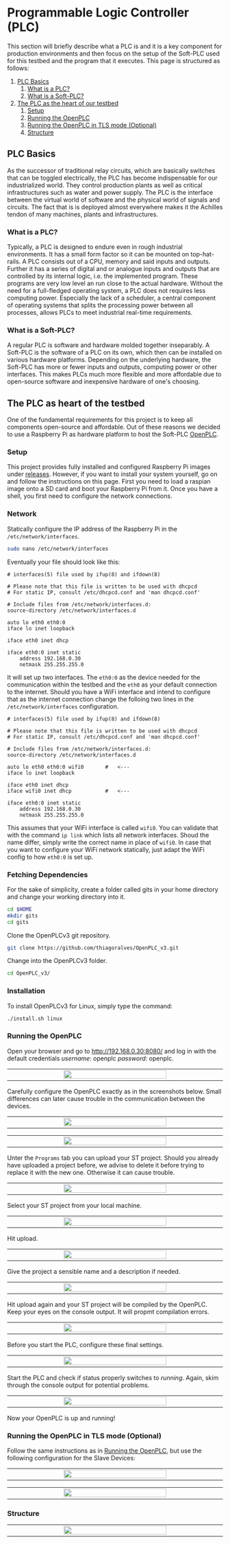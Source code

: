 # Programmable Logic Controller (PLC)
This section will briefly describe what a PLC is and it is a key component for production environments and then focus on
the setup of the Soft-PLC used for this testbed and the program that it executes. This page is structured as follows:

1. [PLC Basics](#plc-basics)
    1. [What is a PLC?](#what-is-a-plc?)
    2. [What is a Soft-PLC?](#what-is-a-soft-plc?)
2. [The PLC as the heart of our testbed](#the-plc-as-the-heart-of-our-testbed)
    1. [Setup](#setup)
    2. [Running the OpenPLC](#running-the-openplc)
    3. [Running the OpenPLC in TLS mode (Optional)](#running-the-openplc-in-tls-mode-optional)
    4. [Structure](#structure)

## PLC Basics
As the successor of traditional relay circuits, which are basically switches that can be toggled electrically, the PLC
has become indispensable for our industrialized world. They control production plants as well as critical
infrastructures such as water and power supply. The PLC is the interface between the virtual world of software and the
physical world of signals and circuits. The fact that is is deployed almost everywhere makes it the Achilles tendon of
many machines, plants and infrastructures.

### What is a PLC?
Typically, a PLC is designed to endure even in rough industrial environments. It has a small form factor so it can be
mounted on top-hat-rails. A PLC consists out of a CPU, memory and said inputs and outputs. Further it has a series of
digital and or analogue inputs and outputs that are controlled by its internal logic, i.e. the implemented program.
These programs are very low level an run close to the actual hardware. Without the need for a full-fledged operating
system, a PLC does not requires less computing power. Especially the lack of a scheduler, a central component of
operating systems that splits the processing power between all processes, allows PLCs to meet industrial real-time
requirements.

### What is a Soft-PLC?
A regular PLC is software and hardware molded together inseparably. A Soft-PLC is the software of a PLC on its own, which
then can be installed on various hardware platforms. Depending on the underlying hardware, the Soft-PLC has more or
fewer inputs and outputs, computing power or other interfaces. This makes PLCs much more flexible and more affordable
due to open-source software and inexpensive hardware of one's choosing. 

## The PLC as heart of the testbed
One of the fundamental requirements for this project is to keep all components open-source and affordable. Out of these
reasons we decided to use a Raspberry Pi as hardware platform to host the Soft-PLC
[OpenPLC](https://openplcproject.com). 

### Setup
This project provides fully installed and configured Raspberry Pi images under [releases](https://github.com/hsainnos/LICSTER/releases). However, if you want to install your system yourself, go on and follow the instructions on this page. First you need to load a raspian image onto a SD card and boot your Raspberry Pi from it. Once you have a shell, you first need to configure the network connections.

### Network
Statically configure the IP address of the Raspberry Pi in the `/etc/network/interfaces`.

```zsh
sudo nano /etc/network/interfaces
```

Eventually your file should look like this:

```
# interfaces(5) file used by ifup(8) and ifdown(8)

# Please note that this file is written to be used with dhcpcd
# For static IP, consult /etc/dhcpcd.conf and 'man dhcpcd.conf'

# Include files from /etc/network/interfaces.d:
source-directory /etc/network/interfaces.d

auto lo eth0 eth0:0
iface lo inet loopback

iface eth0 inet dhcp

iface eth0:0 inet static
    address 192.168.0.30
    netmask 255.255.255.0

```

It will set up two interfaces. The `eth0:0` as the device needed for the communication within the testbed and the `eth0` as your default connection to the internet. Should you have a WiFi interface and intend to configure that as the internet connection change the folloing two lines in the `/etc/network/interfaces` configuration.

```
# interfaces(5) file used by ifup(8) and ifdown(8)

# Please note that this file is written to be used with dhcpcd
# For static IP, consult /etc/dhcpcd.conf and 'man dhcpcd.conf'

# Include files from /etc/network/interfaces.d:
source-directory /etc/network/interfaces.d

auto lo eth0 eth0:0 wifi0       #   <---
iface lo inet loopback

iface eth0 inet dhcp
iface wifi0 inet dhcp           #   <---

iface eth0:0 inet static
    address 192.168.0.30
    netmask 255.255.255.0

```
This assumes that your WiFi interface is called `wifi0`. You can validate that with the command `ip link` which lists all network interfaces. Shoud the name differ, simply write the correct name in place of `wifi0`. In case that you want to configure your WiFi network statically, just adapt the WiFi config to how `eth0:0` is set up.


### Fetching Dependencies
For the sake of simplicity, create a folder called gits in your home directory and change your working directory into it.
```zsh
cd $HOME
mkdir gits
cd gits
```

Clone the OpenPLCv3 git repository.
```zsh
git clone https://github.com/thiagoralves/OpenPLC_v3.git
```

Change into the OpenPLCv3 folder.
```zsh
cd OpenPLC_v3/
```

### Installation
To install OpenPLCv3 for Linux, simply type the command:
```zsh
./install.sh linux
```
### Running the OpenPLC
Open your browser and go to http://192.168.0.30:8080/ and log in with the default credentials *username*: openplc *password*: openplc.

<table align="center"><tr><td align="center" width="9999">
<img src="images/login.png" width=70%></img>
</td></tr></table>

Carefully configure the OpenPLC exactly as in the screenshots below. Small differences can later cause trouble in the communication between the devices.

<table align="center"><tr><td align="center" width="9999">
<img src="images/slave_device01.png" width=70%></img>
</td></tr></table>

<table align="center"><tr><td align="center" width="9999">
<img src="images/slave_device02.png" width=70%></img>
</td></tr></table>

Unter the `Programs` tab you can upload your ST project. Should you already have uploaded a project before, we advise to delete it before trying to replace it with the new one. Otherwise it can cause trouble.

<table align="center"><tr><td align="center" width="9999">
<img src="images/upload.png" width=70%></img>
</td></tr></table>

Select your ST project from your local machine.

<table align="center"><tr><td align="center" width="9999">
<img src="images/select.png" width=70%></img>
</td></tr></table>

Hit upload.

<table align="center"><tr><td align="center" width="9999">
<img src="images/upload2.png" width=70%></img>
</td></tr></table>

Give the project a sensible name and a description if needed.

<table align="center"><tr><td align="center" width="9999">
<img src="images/name.png" width=70%></img>
</td></tr></table>

Hit upload again and your ST project will be compiled by the OpenPLC. Keep your eyes on the console output. It will propmt compilation errors.

<table align="center"><tr><td align="center" width="9999">
<img src="images/compile.png" width=70%></img>
</td></tr></table>

Before you start the PLC, configure these final settings.

<table align="center"><tr><td align="center" width="9999">
<img src="images/settings.png" width=70%></img>
</td></tr></table>

Start the PLC and check if status properly switches to *running*. Again, skim through the console output for potential problems.

<table align="center"><tr><td align="center" width="9999">
<img src="images/start.png" width=70%></img>
</td></tr></table>

Now your OpenPLC is up and running!

### Running the OpenPLC in TLS mode (Optional)
Follow the same instructions as in [Running the OpenPLC](#running-the-openplc), but use the following configuration for the Slave Devices:

<table align="center"><tr><td align="center" width="9999">
<img src="images/slave_device01_tls.png" width=70%></img>
</td></tr></table>

<table align="center"><tr><td align="center" width="9999">
<img src="images/slave_device02_tls.png" width=70%></img>
</td></tr></table>

### Structure
<table align="center"><tr><td align="center" width="9999">
<img src="images/list-network.png" width=70%></img>
</td></tr></table>

